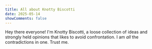 ```yaml
---
title: All about Knotty Biscotti
date: 2025-05-14
showComments: false
---
```

Hey there everyone! I'm Knotty Biscotti, a loose collection of ideas and strongly held opinions that likes to avoid confrontation. I am *all* the contradictions in one. Trust me.
